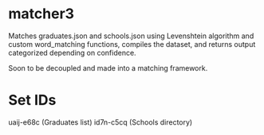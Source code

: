 # matcher3
Matches graduates.json and schools.json using Levenshtein algorithm and custom word_matching functions, compiles the dataset, and returns output categorized depending on confidence.


Soon to be decoupled and made into a matching framework.

# Set IDs 

uaij-e68c (Graduates list)
id7n-c5cq (Schools directory)